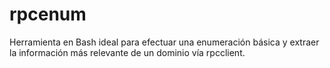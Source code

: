 # rpcenum
Herramienta en Bash ideal para efectuar una enumeración básica y extraer la información más relevante de un dominio vía rpcclient.
